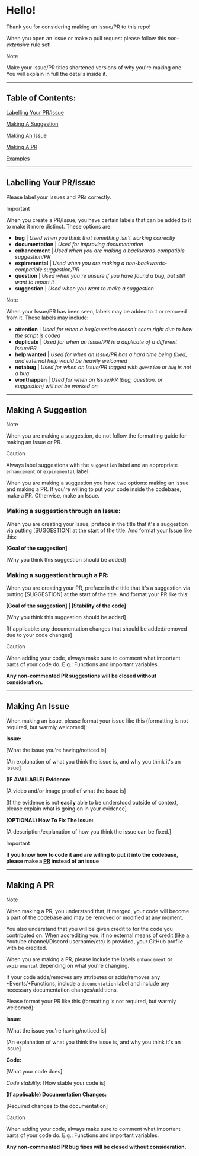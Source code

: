 # Hello!
Thank you for considering making an Issue/PR to this repo!

When you open an issue or make a pull request please follow this *non-extensive* rule set!
>[!NOTE]
>Make your Issue/PR titles shortened versions of why you're making one. You will explain in full the details inside it.

<hr>

## Table of Contents:
[Labelling Your PR/Issue](https://github.com/SarkWrk/testplace/blob/main/CONTRIBUTING.md#labelling-your-prissue)

[Making A Suggestion](https://github.com/SarkWrk/Testplace/blob/main/CONTRIBUTING.md#making-a-suggestion)

[Making An Issue](https://github.com/SarkWrk/Testplace/blob/main/CONTRIBUTING.md#making-an-issue)

[Making A PR](https://github.com/SarkWrk/Testplace/blob/main/CONTRIBUTING.md#making-a-pr)

[Examples](https://github.com/SarkWrk/Testplace/blob/main/CONTRIBUTING.md#examples)

<hr>

## Labelling Your PR/Issue

Please label your Issues and PRs correctly.
>[!IMPORTANT]
>When you create a PR/Issue, you have certain labels that can be added to it to make it more distinct. These options are:
>- **bug**             | *Used when you think that something isn't working correctly*
>- **documentation**   | *Used for improving documentation*
>- **enhancement**     | *Used when you are making a backwards-compatible suggestion/PR*
>- **expiremental**    | *Used when you are making a non-backwards-compatible suggestion/PR*
>- **question**        | *Used when you're unsure if you have found a bug, but still want to report it*
>- **suggestion**      | *Used when you want to make a suggestion*

>[!NOTE]
>When your Issue/PR has been seen, labels may be added to it or removed from it. These labels may include:
>- **attention**         | *Used for when a bug/question doesn't seem right due to how the script is coded*
>- **duplicate**         | *Used for when an Issue/PR is a duplicate of a different Issue/PR*
>- **help wanted**       | *Used for when an Issue/PR has a hard time being fixed, and external help would be heavily welcomed*
>- **notabug**           | *Used for when an Issue/PR tagged with `question` or `bug` is not a bug*
>- **wonthappen**        | *Used for when an Issue/PR (bug, question, or suggestion) will not be worked on*

<hr>

## Making A Suggestion
>[!NOTE]
>When you are making a suggestion, do not follow the formatting guide for making an Issue or PR.

>[!CAUTION]
>Always label suggestions with the `suggestion` label and an appropriate `enhancement` or `expiremental` label.

When you are making a suggestion you have two options: making an Issue and making a PR.
If you're willing to put your code inside the codebase, make a PR. Otherwise, make an Issue.

### Making a suggestion through an Issue:
When you are creating your Issue, preface in the title that it's a suggestion via putting [SUGGESTION\] at the start of the title. And format your Issue like this:

**[Goal of the suggestion\]**

[Why you think this suggestion should be added\]

### Making a suggestion through a PR:
When you are creating your PR, preface in the title that it's a suggestion via putting [SUGGESTION\] at the start of the title. And format your PR like this:

**[Goal of the suggestion\] | [Stability of the code\]**

[Why you think this suggestion should be added\]

[If applicable: any documentation changes that should be added/removed due to your code changes\]

>[!CAUTION]
>When adding your code, always make sure to comment what important parts of your code do. E.g.: Functions and important variables.
>
>**Any non-commented PR suggestions will be closed without consideration.**

<hr>

## Making An Issue
When making an issue, please format your issue like this (formatting is not required, but warmly welcomed):

**Issue:**

[What the issue you're having/noticed is\]

[An explanation of what you think the issue is, and why you think it's an issue\]

**(IF AVAILABLE\) Evidence:**

[A video and/or image proof of what the issue is\]

[If the evidence is not **easily** able to be understood outside of context, please explain what is going on in your evidence\]

**(OPTIONAL\) How To Fix The Issue:**

[A description/explanation of how you think the issue can be fixed.\]

>[!IMPORTANT]
>**If you know how to code it and are willing to put it into the codebase, please make a [PR](https://github.com/SarkWrk/Testplace/blob/main/CONTRIBUTING.md#making-a-pr) instead of an issue**

<hr>

## Making A PR
>[!NOTE]
>When making a PR, you understand that, if merged, your code will become a part of the codebase and may be removed or modified at any moment.
>
>You also understand that you will be given credit to for the code you contributed on. When accrediting you, if no external means of credit (like a Youtube channel/Discord username/etc) is provided, your GitHub profile with be credited.

When you are making a PR, please include the labels `enhancement` or `expiremental` depending on what you're changing.

If your code adds/removes any attributes or adds/removes any \*Events/\*Functions, include a `documentation` label and include any necessary documentation changes/additions.

Please format your PR like this (formatting is not required, but warmly welcomed):

**Issue:**

[What the issue you're having/noticed is\]

[An explanation of what you think the issue is, and why you think it's an issue\]

**Code:**

[What your code does\]

*Code stability:* [How stable your code is\]

**(If applicable) Documentation Changes:**

[Required changes to the documentation\]

>[!CAUTION]
>When adding your code, always make sure to comment what important parts of your code do. E.g.: Functions and important variables.
>
>**Any non-commented PR bug fixes will be closed without consideration.**